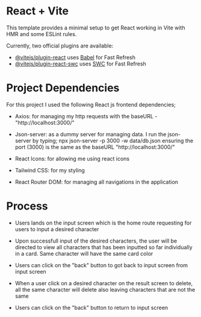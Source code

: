 # React + Vite

This template provides a minimal setup to get React working in Vite with HMR and some ESLint rules.

Currently, two official plugins are available:

- [@vitejs/plugin-react](https://github.com/vitejs/vite-plugin-react/blob/main/packages/plugin-react/README.md) uses [Babel](https://babeljs.io/) for Fast Refresh
- [@vitejs/plugin-react-swc](https://github.com/vitejs/vite-plugin-react-swc) uses [SWC](https://swc.rs/) for Fast Refresh


# Project Dependencies

For this project I used the following React js frontend dependencies;

- Axios: for managing my http requests with the baseURL - "http://localhost:3000/"


- Json-server: as a dummy server for managing data. I run the json-server by typing; npx json-server -p 3000 -w data/db.json ensuring the port (3000) is the same as the baseURL "http://localhost:3000/"

- React Icons: for allowing me using react icons

- Tailwind CSS: for my styling 

- React Router DOM: for managing all navigations in the application



# Process

- Users lands on the input screen which is the home route requesting for users to input a desired character 

- Upon successfull input of the desired characters, the user will be directed to view all characters that has been inputted so far individually in a card. Same character will have the same card color

- Users can click on the "back" button to got back to input screen from input screen

- When a user click on a desired character on the result screen to delete, all the same character will delete also leaving characters that are not the same

- Users can click on the "back" button to return to input screen


